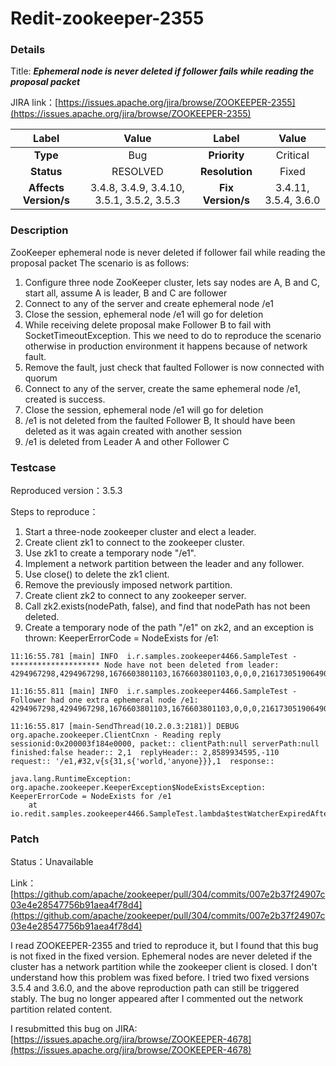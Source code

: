 # Redit-zookeeper-2355

### Details

Title: ***Ephemeral node is never deleted if follower fails while reading the proposal packet***

JIRA link：[https://issues.apache.org/jira/browse/ZOOKEEPER-2355](https://issues.apache.org/jira/browse/ZOOKEEPER-2355)

|         Label         |        Value        |      Label      |    Value    |
|:---------------------:|:-------------------:|:---------------:|:-----------:|
|       **Type**        |         Bug         |  **Priority**   |  Critical   |
|      **Status**       |      RESOLVED       | **Resolution**  |   Fixed    |
| **Affects Version/s** | 3.4.8, 3.4.9, 3.4.10, 3.5.1, 3.5.2, 3.5.3 | **Fix Version/s** | 3.4.11, 3.5.4, 3.6.0 |

### Description

ZooKeeper ephemeral node is never deleted if follower fail while reading the proposal packet
The scenario is as follows:

1. Configure three node ZooKeeper cluster, lets say nodes are A, B and C, start all, assume A is leader, B and C are follower
2. Connect to any of the server and create ephemeral node /e1
3. Close the session, ephemeral node /e1 will go for deletion
4. While receiving delete proposal make Follower B to fail with SocketTimeoutException. This we need to do to reproduce the scenario otherwise in production environment it happens because of network fault.
5. Remove the fault, just check that faulted Follower is now connected with quorum
6. Connect to any of the server, create the same ephemeral node /e1, created is success.
7. Close the session, ephemeral node /e1 will go for deletion
8. /e1 is not deleted from the faulted Follower B, It should have been deleted as it was again created with another session
9. /e1 is deleted from Leader A and other Follower C

### Testcase

Reproduced version：3.5.3

Steps to reproduce：
1. Start a three-node zookeeper cluster and elect a leader.
2. Create client zk1 to connect to the zookeeper cluster.
3. Use zk1 to create a temporary node "/e1".
4. Implement a network partition between the leader and any follower.
5. Use close() to delete the zk1 client.
6. Remove the previously imposed network partition.
7. Create client zk2 to connect to any zookeeper server.
8. Call zk2.exists(nodePath, false), and find that nodePath has not been deleted.
9. Create a temporary node of the path "/e1" on zk2, and an exception is thrown: KeeperErrorCode = NodeExists for /e1:
```
11:16:55.781 [main] INFO  i.r.samples.zookeeper4466.SampleTest - ******************** Node have not been deleted from leader: 4294967298,4294967298,1676603801103,1676603801103,0,0,0,216173051906490368,1,0,4294967298

11:16:55.811 [main] INFO  i.r.samples.zookeeper4466.SampleTest - Follower had one extra ephemeral node /e1: 4294967298,4294967298,1676603801103,1676603801103,0,0,0,216173051906490368,1,0,4294967298

11:16:55.817 [main-SendThread(10.2.0.3:2181)] DEBUG org.apache.zookeeper.ClientCnxn - Reading reply sessionid:0x200003f184e0000, packet:: clientPath:null serverPath:null finished:false header:: 2,1  replyHeader:: 2,8589934595,-110  request:: '/e1,#32,v{s{31,s{'world,'anyone}}},1  response::

java.lang.RuntimeException: org.apache.zookeeper.KeeperException$NodeExistsException: KeeperErrorCode = NodeExists for /e1
	at io.redit.samples.zookeeper4466.SampleTest.lambda$testWatcherExpiredAfterAllServerDown$9(SampleTest.java:119)
```

### Patch 

Status：Unavailable

Link：[https://github.com/apache/zookeeper/pull/304/commits/007e2b37f24907c03e4e28547756b91aea4f78d4](https://github.com/apache/zookeeper/pull/304/commits/007e2b37f24907c03e4e28547756b91aea4f78d4)

I read ZOOKEEPER-2355 and tried to reproduce it, but I found that this bug is not fixed in the fixed version. Ephemeral nodes are never deleted if the cluster has a network partition while the zookeeper client is closed. I don't understand how this problem was fixed before. I tried two fixed versions 3.5.4 and 3.6.0, and the above reproduction path can still be triggered stably. The bug no longer appeared after I commented out the network partition related content.

I resubmitted this bug on JIRA: [https://issues.apache.org/jira/browse/ZOOKEEPER-4678](https://issues.apache.org/jira/browse/ZOOKEEPER-4678)
